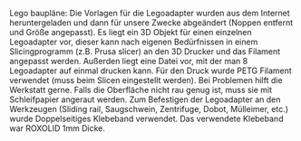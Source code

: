 Lego baupläne:
Die Vorlagen für die Legoadapter wurden aus dem Internet heruntergeladen und dann für unsere Zwecke abgeändert (Noppen entfernt und Größe angepasst). Es liegt ein 3D Objekt für einen einzelnen Legoadapter vor, dieser kann nach eigenen Bedürfnissen in einem Slicingprogramm (z.B. Prusa slicer) an den 3D Drucker und das Filament angepasst werden. Außerden liegt eine Datei vor, mit der man 8 Legoadapter auf einmal drucken kann. Für den Druck wurde PETG Filament verwendet (muss beim Slicen eingestellt werden). Bei Problemen hilft die Werkstatt gerne. Falls die Oberfläche nicht rau genug ist, muss sie mit Schleifpapier angeraut werden. Zum Befestigen der Legoadapter an den Werkzeugen (Sliding rail, Saugschwein, Zentrifuge, Dobot, Mülleimer, etc.) wurde Doppelseitiges Klebeband verwendet. Das verwendete Klebeband war ROXOLID 1mm Dicke.
